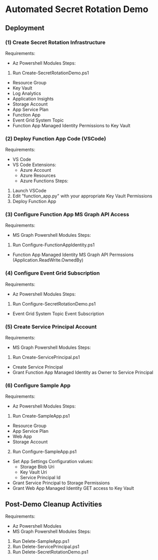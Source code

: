 # Automated Secret Rotation Demo

## Deployment

### (1) Create Secret Rotation Infrastructure
Requirements:
- Az Powershell Modules
Steps:
1. Run Create-SecretRotationDemo.ps1
  - Resource Group
  - Key Vault
  - Log Analytics
  - Application Insights
  - Storage Account
  - App Service Plan
  - Function App
  - Event Grid System Topic
  - Function App Managed Identity Permissions to Key Vault

### (2) Deploy Function App Code (VSCode)
Requirements:
- VS Code
- VS Code Extensions:
  - Azure Account
  - Azure Resources
  - Azure Functions
Steps:
1. Launch VSCode
2. Edit "function_app.py" with your appropriate Key Vault Permissions
3. Deploy Function App

### (3) Configure Function App MS Graph API Access
Requirements:
- MS Graph Powershell Modules
Steps:
1. Run Configure-FunctionAppIdentity.ps1
  - Function App Managed Identity MS Graph API Permssions (Application.ReadWrite.OwnedBy)

### (4) Configure Event Grid Subscription
Requirements:
- Az Powershell Modules
Steps:
1. Run Configure-SecretRotationDemo.ps1
  - Event Grid System Topic Event Subscription

### (5) Create Service Principal Account
Requirements:
- MS Graph Powershell Modules
Steps:
1. Run Create-ServicePrincipal.ps1
  - Create Service Principal
  - Grant Function App Managed Identity as Owner to Service Principal

### (6) Configure Sample App
Requirements:
- Az Powershell Modules
Steps:
1. Run Create-SampleApp.ps1
  - Resource Group
  - App Service Plan
  - Web App
  - Storage Account
2. Run Configure-SampleApp.ps1
  - Set App Settings Configuration values:
    - Storage Blob Uri
    - Key Vault Uri
    - Service Principal Id
  - Grant Service Principal to Storage Permissions
  - Grant Web App Managed Identity GET access to Key Vault

## Post-Demo Cleanup Activities
Requirements:
- Az Powershell Modules
- MS Graph Powershell Modules
Steps:
1. Run Delete-SampleApp.ps1
2. Run Delete-ServicePrincipal.ps1
3. Run Delete-SecretRotationDemo.ps1